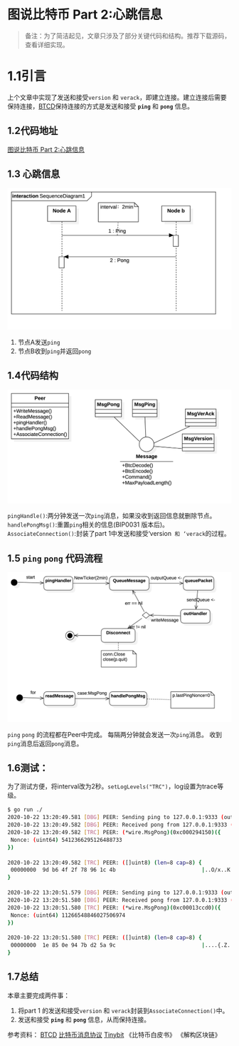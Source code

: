 图说比特币 Part 2:心跳信息
======

> 备注：为了简洁起见，文章只涉及了部分关键代码和结构。推荐下载源码，查看详细实现。

# 1.1引言
上个文章中实现了发送和接受`version` 和 `verack`，即建立连接。建立连接后需要保持连接，[BTCD](https://github.com/btcsuite/btcd)保持连接的方式是发送和接受 **`ping`** 和 **`pong`** 信息。


## 1.2代码地址
[图说比特币 Part 2:心跳信息](https://github.com/ke-chain/btck/tree/part_2)
## 1.3 心跳信息
![](./images/pingpong_s.png)

1. 节点A发送`ping`
2. 节点B收到`ping`并返回`pong`

## 1.4代码结构
![](./images/ClassPingPong.png)

 `pingHandle()`:两分钟发送一次`ping`消息，如果没收到返回信息就删除节点。
 `handlePongMsg()`:重置`ping`相关的信息(BIP0031 版本后)。
 `AssociateConnection()`:封装了part 1中发送和接受‘version` 和 ‘verack`的过程。

## 1.5 `ping` `pong` 代码流程
![](./images/pingpong_flow.png)

`ping` `pong` 的流程都在Peer中完成。
每隔两分钟就会发送一次`ping`消息。
收到`ping`消息后返回`pong`消息。
## 1.6测试：
为了测试方便，将interval改为2秒。`setLogLevels("TRC")`，log设置为trace等级。

```bash
$ go run ./
2020-10-22 13:20:49.581 [DBG] PEER: Sending ping to 127.0.0.1:9333 (outbound)
2020-10-22 13:20:49.582 [DBG] PEER: Received pong from 127.0.0.1:9333 (outbound)
2020-10-22 13:20:49.582 [TRC] PEER: (*wire.MsgPong)(0xc000294150)({
 Nonce: (uint64) 5412366295126488733
})

2020-10-22 13:20:49.582 [TRC] PEER: ([]uint8) (len=8 cap=8) {
 00000000  9d b6 4f 2f 78 96 1c 4b                           |..O/x..K|
}

2020-10-22 13:20:51.579 [DBG] PEER: Sending ping to 127.0.0.1:9333 (outbound)
2020-10-22 13:20:51.580 [DBG] PEER: Received pong from 127.0.0.1:9333 (outbound)
2020-10-22 13:20:51.580 [TRC] PEER: (*wire.MsgPong)(0xc00013ccd0)({
 Nonce: (uint64) 11266548846027506974
})

2020-10-22 13:20:51.580 [TRC] PEER: ([]uint8) (len=8 cap=8) {
 00000000  1e 85 0e 94 7b d2 5a 9c                           |....{.Z.|
}
```

## 1.7总结
本章主要完成两件事：
1. 将part 1 的发送和接受`version` 和 `verack`封装到`AssociateConnection()`中。
2.  发送和接受 **`ping`** 和 **`pong`** 信息，从而保持连接。




参考资料：
[BTCD](https://github.com/btcsuite/btcd)
[比特币消息协议](https://en.bitcoin.it/wiki/Protocol_documentation#version)
[Tinybit](https://github.com/Jeiwan/tinybit/tree/part_1)
《比特币白皮书》
《解构区块链》
